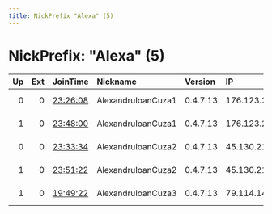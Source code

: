 ```yaml
---
title: NickPrefix "Alexa" (5)
---
```


# NickPrefix: "Alexa" (5)

|   Up |   Ext | JoinTime                                                                                              | Nickname           | Version   | IP             | AS               | CC   |   ORp |   Dirp | OS    | Contact                  |   eFamMembers |
|-----:|------:|:------------------------------------------------------------------------------------------------------|:-------------------|:----------|:---------------|:-----------------|:-----|------:|-------:|:------|:-------------------------|--------------:|
|    0 |     0 | [23:26:08](https://nusenu.github.io/OrNetStats/w/relay/F6FB13FE46646471E45C92799FE4D263C415D4EF.html) | AlexandruIoanCuza1 | 0.4.7.13  | 176.123.2.99   | ALEXHOST SRL     | md   |   443 |      0 | Linux | tzancauraganul@proton.me |             1 |
|    1 |     0 | [23:48:00](https://nusenu.github.io/OrNetStats/w/relay/95BE2E37605F3AE347B7643488E328BA84A27A0E.html) | AlexandruIoanCuza1 | 0.4.7.13  | 176.123.2.99   | ALEXHOST SRL     | md   |   443 |      0 | Linux | tzancauraganul@proton.me |             1 |
|    0 |     0 | [23:33:34](https://nusenu.github.io/OrNetStats/w/relay/C5EF6E81C0D91A7BAFDF78CA88DE3F9CB6A923EF.html) | AlexandruIoanCuza2 | 0.4.7.13  | 45.130.21.138  | Owl Limited      | nl   |   443 |      0 | Linux | tzancauraganul@proton.me |             1 |
|    1 |     0 | [23:51:22](https://nusenu.github.io/OrNetStats/w/relay/8A13A042397EA78C22D9EC79731469444DE7904C.html) | AlexandruIoanCuza2 | 0.4.7.13  | 45.130.21.138  | Owl Limited      | nl   |   443 |      0 | Linux | tzancauraganul@proton.me |             1 |
|    1 |     0 | [19:49:22](https://nusenu.github.io/OrNetStats/w/relay/7469A35C2C3282281172231DF3C9CC04D1755C8B.html) | AlexandruIoanCuza3 | 0.4.7.13  | 79.114.145.194 | RCS &amp; RDS SA | ro   |   443 |      0 | Linux | tzancaurganaul@proton.me |             1 |
